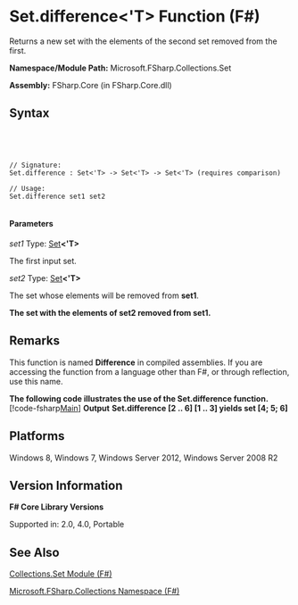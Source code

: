 # Set.difference<'T> Function (F#)

Returns a new set with the elements of the second set removed from the first.

**Namespace/Module Path:** Microsoft.FSharp.Collections.Set

**Assembly:** FSharp.Core (in FSharp.Core.dll)


## Syntax



```




// Signature:
Set.difference : Set<'T> -> Set<'T> -> Set<'T> (requires comparison)

// Usage:
Set.difference set1 set2


```





#### Parameters
*set1*
Type: [Set](http://msdn.microsoft.com/en-us/library/50cebdce-0cd7-4c5c-8ebc-f3a9e90b38d8)**&lt;'T&gt;**


The first input set.


*set2*
Type: [Set](http://msdn.microsoft.com/en-us/library/50cebdce-0cd7-4c5c-8ebc-f3a9e90b38d8)**&lt;'T&gt;**


The set whose elements will be removed from **set1**.



**The set with the elements of set2 removed from set1.**
## Remarks
This function is named **Difference** in compiled assemblies. If you are accessing the function from a language other than F#, or through reflection, use this name.

**The following code illustrates the use of the Set.difference function.**
[!code-fsharp[Main](snippets/fssets/snippet2.fs)]
**Output**
**Set.difference [2 .. 6] [1 .. 3] yields set [4; 5; 6]**
## Platforms
Windows 8, Windows 7, Windows Server 2012, Windows Server 2008 R2


## Version Information
**F# Core Library Versions**

Supported in: 2.0, 4.0, Portable




## See Also
[Collections.Set Module &#40;F&#35;&#41;](Collections.Set-Module-%5BFSharp%5D.md)

[Microsoft.FSharp.Collections Namespace &#40;F&#35;&#41;](Microsoft.FSharp.Collections-Namespace-%5BFSharp%5D.md)

